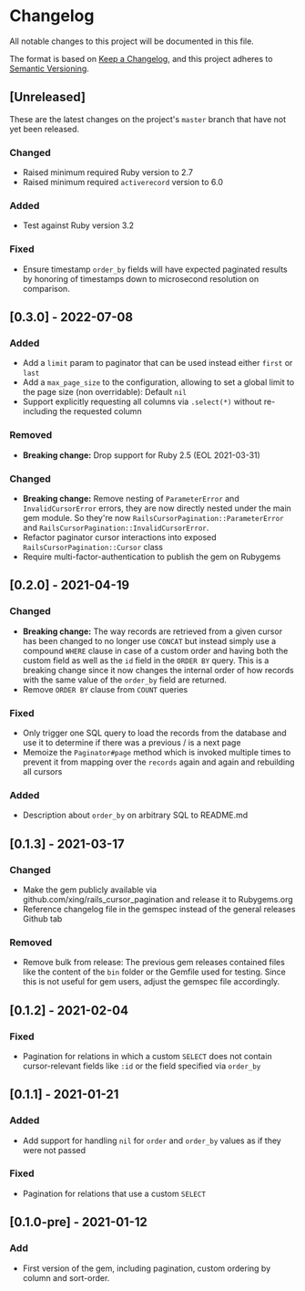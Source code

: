 # Changelog

All notable changes to this project will be documented in this file.

The format is based on [Keep a Changelog](https://keepachangelog.com/en/1.0.0/), and this project adheres to [Semantic Versioning](https://semver.org/spec/v2.0.0.html).

## [Unreleased]

These are the latest changes on the project's `master` branch that have not yet been released.

<!---
  If you submit a pull request for this gem, please add a summary of your changes here.
  This will ensure that they're also mentioned in the next release description.
  Follow the same format as previous releases by categorizing your feature into "Added", "Changed", "Deprecated", "Removed", "Fixed", or "Security".
--->

### Changed
- Raised minimum required Ruby version to 2.7
- Raised minimum required `activerecord` version to 6.0

### Added
- Test against Ruby version 3.2

### Fixed
- Ensure timestamp `order_by` fields will have expected paginated results by honoring of timestamps down to microsecond resolution on comparison.

## [0.3.0] - 2022-07-08

### Added
- Add a `limit` param to paginator that can be used instead either `first` or `last`
- Add a `max_page_size` to the configuration, allowing to set a global limit to the page size (non overridable): Default `nil`
- Support explicitly requesting all columns via `.select(*)` without re-including the requested column

### Removed
- **Breaking change:** Drop support for Ruby 2.5 (EOL 2021-03-31)

### Changed
- **Breaking change:** Remove nesting of `ParameterError` and `InvalidCursorError` errors, they are now directly nested under the main gem module. So they're now `RailsCursorPagination::ParameterError` and `RailsCursorPagination::InvalidCursorError`.
- Refactor paginator cursor interactions into exposed `RailsCursorPagination::Cursor` class
- Require multi-factor-authentication to publish the gem on Rubygems

## [0.2.0] - 2021-04-19

### Changed
- **Breaking change:** The way records are retrieved from a given cursor has been changed to no longer use `CONCAT` but instead simply use a compound `WHERE` clause in case of a custom order and having both the custom field as well as the `id` field in the `ORDER BY` query. This is a breaking change since it now changes the internal order of how records with the same value of the `order_by` field are returned.
- Remove `ORDER BY` clause from `COUNT` queries
         
### Fixed
- Only trigger one SQL query to load the records from the database and use it to determine if there was a previous / is a next page
- Memoize the `Paginator#page` method which is invoked multiple times to prevent it from mapping over the `records` again and again and rebuilding all cursors

### Added
- Description about `order_by` on arbitrary SQL to README.md

## [0.1.3] - 2021-03-17

### Changed
- Make the gem publicly available via github.com/xing/rails_cursor_pagination and release it to Rubygems.org
- Reference changelog file in the gemspec instead of the general releases Github tab

### Removed
- Remove bulk from release: The previous gem releases contained files like the content of the `bin` folder or the Gemfile used for testing. Since this is not useful for gem users, adjust the gemspec file accordingly.

## [0.1.2] - 2021-02-04

### Fixed
- Pagination for relations in which a custom `SELECT` does not contain cursor-relevant fields like `:id` or the field specified via `order_by`

## [0.1.1] - 2021-01-21 

### Added
- Add support for handling `nil` for `order` and `order_by` values as if they were not passed

### Fixed
- Pagination for relations that use a custom `SELECT`

## [0.1.0-pre] - 2021-01-12

### Add
- First version of the gem, including pagination, custom ordering by column and sort-order.
